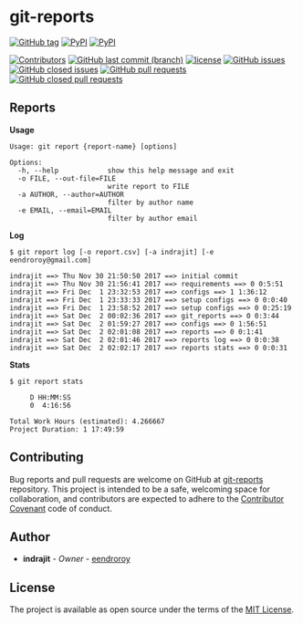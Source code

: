 # git-reports

[![GitHub tag](https://img.shields.io/github/tag/eendroroy/git-reports.svg)](https://github.com/eendroroy/git-reports/tags)
[![PyPI](https://img.shields.io/pypi/v/git-reports.svg)](https://pypi.python.org/pypi/git-reports/)
[![PyPI](https://img.shields.io/pypi/pyversions/git-reports.svg)](https://pypi.python.org/pypi/git-reports)

[![Contributors](https://img.shields.io/github/contributors/eendroroy/git-reports.svg)](https://github.com/eendroroy/git-reports/graphs/contributors)
[![GitHub last commit (branch)](https://img.shields.io/github/last-commit/eendroroy/git-reports/master.svg)](https://github.com/eendroroy/git-reports)
[![license](https://img.shields.io/github/license/eendroroy/git-reports.svg)](https://github.com/eendroroy/git-reports/blob/master/LICENSE)
[![GitHub issues](https://img.shields.io/github/issues/eendroroy/git-reports.svg)](https://github.com/eendroroy/git-reports/issues)
[![GitHub closed issues](https://img.shields.io/github/issues-closed/eendroroy/git-reports.svg)](https://github.com/eendroroy/git-reports/issues?q=is%3Aissue+is%3Aclosed)
[![GitHub pull requests](https://img.shields.io/github/issues-pr/eendroroy/git-reports.svg)](https://github.com/eendroroy/git-reports/pulls)
[![GitHub closed pull requests](https://img.shields.io/github/issues-pr-closed/eendroroy/git-reports.svg)](https://github.com/eendroroy/git-reports/pulls?q=is%3Apr+is%3Aclosed)

## Reports

**Usage**

```
Usage: git report {report-name} [options]

Options:
  -h, --help            show this help message and exit
  -o FILE, --out-file=FILE
                        write report to FILE
  -a AUTHOR, --author=AUTHOR
                        filter by author name
  -e EMAIL, --email=EMAIL
                        filter by author email
```

**Log**

```
$ git report log [-o report.csv] [-a indrajit] [-e eendroroy@gmail.com]
```

```
indrajit ==> Thu Nov 30 21:50:50 2017 ==> initial commit
indrajit ==> Thu Nov 30 21:56:41 2017 ==> requirements ==> 0 0:5:51
indrajit ==> Fri Dec  1 23:32:53 2017 ==> configs ==> 1 1:36:12
indrajit ==> Fri Dec  1 23:33:33 2017 ==> setup configs ==> 0 0:0:40
indrajit ==> Fri Dec  1 23:58:52 2017 ==> setup configs ==> 0 0:25:19
indrajit ==> Sat Dec  2 00:02:36 2017 ==> git_reports ==> 0 0:3:44
indrajit ==> Sat Dec  2 01:59:27 2017 ==> configs ==> 0 1:56:51
indrajit ==> Sat Dec  2 02:01:08 2017 ==> reports ==> 0 0:1:41
indrajit ==> Sat Dec  2 02:01:46 2017 ==> reports log ==> 0 0:0:38
indrajit ==> Sat Dec  2 02:02:17 2017 ==> reports stats ==> 0 0:0:31
```

**Stats**

```
$ git report stats
```

```
     D HH:MM:SS
     0  4:16:56

Total Work Hours (estimated): 4.266667
Project Duration: 1 17:49:59
```

## Contributing

Bug reports and pull requests are welcome on GitHub at [git-reports](https://github.com/eendroroy/git-reports) repository.
This project is intended to be a safe, welcoming space for collaboration,
and contributors are expected to adhere to the [Contributor Covenant](http://contributor-covenant.org) code of conduct.

## Author

* **indrajit** - *Owner* - [eendroroy](https://github.com/eendroroy)

## License

The project is available as open source under the terms of the [MIT License](http://opensource.org/licenses/MIT).